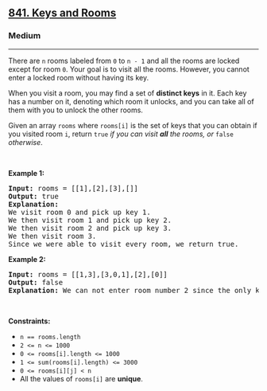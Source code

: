 <h2><a href="https://leetcode.com/problems/keys-and-rooms/">841. Keys and Rooms</a></h2><h3>Medium</h3><hr><div style="user-select: auto;"><p style="user-select: auto;">There are <code style="user-select: auto;">n</code> rooms labeled from <code style="user-select: auto;">0</code> to <code style="user-select: auto;">n - 1</code>&nbsp;and all the rooms are locked except for room <code style="user-select: auto;">0</code>. Your goal is to visit all the rooms. However, you cannot enter a locked room without having its key.</p>

<p style="user-select: auto;">When you visit a room, you may find a set of <strong style="user-select: auto;">distinct keys</strong> in it. Each key has a number on it, denoting which room it unlocks, and you can take all of them with you to unlock the other rooms.</p>

<p style="user-select: auto;">Given an array <code style="user-select: auto;">rooms</code> where <code style="user-select: auto;">rooms[i]</code> is the set of keys that you can obtain if you visited room <code style="user-select: auto;">i</code>, return <code style="user-select: auto;">true</code> <em style="user-select: auto;">if you can visit <strong style="user-select: auto;">all</strong> the rooms, or</em> <code style="user-select: auto;">false</code> <em style="user-select: auto;">otherwise</em>.</p>

<p style="user-select: auto;">&nbsp;</p>
<p style="user-select: auto;"><strong class="example" style="user-select: auto;">Example 1:</strong></p>

<pre style="user-select: auto;"><strong style="user-select: auto;">Input:</strong> rooms = [[1],[2],[3],[]]
<strong style="user-select: auto;">Output:</strong> true
<strong style="user-select: auto;">Explanation:</strong> 
We visit room 0 and pick up key 1.
We then visit room 1 and pick up key 2.
We then visit room 2 and pick up key 3.
We then visit room 3.
Since we were able to visit every room, we return true.
</pre>

<p style="user-select: auto;"><strong class="example" style="user-select: auto;">Example 2:</strong></p>

<pre style="user-select: auto;"><strong style="user-select: auto;">Input:</strong> rooms = [[1,3],[3,0,1],[2],[0]]
<strong style="user-select: auto;">Output:</strong> false
<strong style="user-select: auto;">Explanation:</strong> We can not enter room number 2 since the only key that unlocks it is in that room.
</pre>

<p style="user-select: auto;">&nbsp;</p>
<p style="user-select: auto;"><strong style="user-select: auto;">Constraints:</strong></p>

<ul style="user-select: auto;">
	<li style="user-select: auto;"><code style="user-select: auto;">n == rooms.length</code></li>
	<li style="user-select: auto;"><code style="user-select: auto;">2 &lt;= n &lt;= 1000</code></li>
	<li style="user-select: auto;"><code style="user-select: auto;">0 &lt;= rooms[i].length &lt;= 1000</code></li>
	<li style="user-select: auto;"><code style="user-select: auto;">1 &lt;= sum(rooms[i].length) &lt;= 3000</code></li>
	<li style="user-select: auto;"><code style="user-select: auto;">0 &lt;= rooms[i][j] &lt; n</code></li>
	<li style="user-select: auto;">All the values of <code style="user-select: auto;">rooms[i]</code> are <strong style="user-select: auto;">unique</strong>.</li>
</ul>
</div>